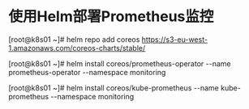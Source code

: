 # 使用Helm部署Prometheus监控

[root@k8s01 ~]# helm repo add coreos https://s3-eu-west-1.amazonaws.com/coreos-charts/stable/

[root@k8s01 ~]# helm install coreos/prometheus-operator --name prometheus-operator --namespace monitoring

[root@k8s01 ~]# helm install coreos/kube-prometheus --name kube-prometheus --namespace monitoring